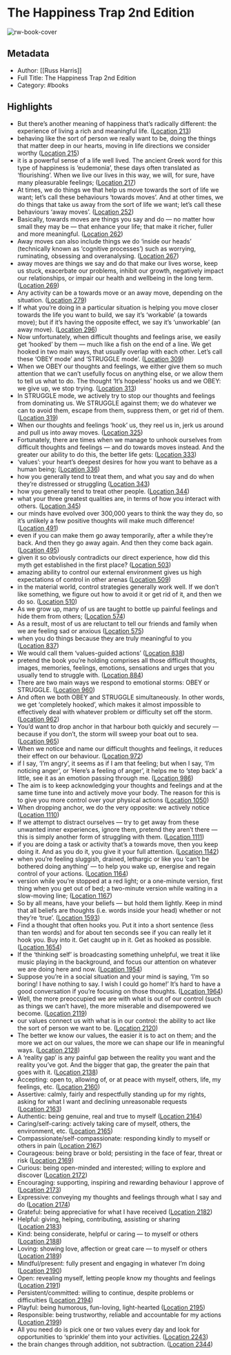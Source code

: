 # The Happiness Trap 2nd Edition

![rw-book-cover](https://m.media-amazon.com/images/I/71+7Ruk4krL._SY160.jpg)

## Metadata
- Author: [[Russ Harris]]
- Full Title: The Happiness Trap 2nd Edition
- Category: #books

## Highlights
- But there’s another meaning of happiness that’s radically different: the experience of living a rich and meaningful life. ([Location 213](https://readwise.io/to_kindle?action=open&asin=B098TK7QYM&location=213))
- behaving like the sort of person we really want to be, doing the things that matter deep in our hearts, moving in life directions we consider worthy ([Location 215](https://readwise.io/to_kindle?action=open&asin=B098TK7QYM&location=215))
- it is a powerful sense of a life well lived. The ancient Greek word for this type of happiness is ‘eudemonia’, these days often translated as ‘flourishing’. When we live our lives in this way, we will, for sure, have many pleasurable feelings; ([Location 217](https://readwise.io/to_kindle?action=open&asin=B098TK7QYM&location=217))
- At times, we do things we that help us move towards the sort of life we want; let’s call these behaviours ‘towards moves’. And at other times, we do things that take us away from the sort of life we want; let’s call these behaviours ‘away moves’. ([Location 252](https://readwise.io/to_kindle?action=open&asin=B098TK7QYM&location=252))
- Basically, towards moves are things you say and do — no matter how small they may be — that enhance your life; that make it richer, fuller and more meaningful. ([Location 262](https://readwise.io/to_kindle?action=open&asin=B098TK7QYM&location=262))
- Away moves can also include things we do ‘inside our heads’ (technically known as ‘cognitive processes’) such as worrying, ruminating, obsessing and overanalysing. ([Location 267](https://readwise.io/to_kindle?action=open&asin=B098TK7QYM&location=267))
- away moves are things we say and do that make our lives worse, keep us stuck, exacerbate our problems, inhibit our growth, negatively impact our relationships, or impair our health and wellbeing in the long term. ([Location 269](https://readwise.io/to_kindle?action=open&asin=B098TK7QYM&location=269))
- Any activity can be a towards move or an away move, depending on the situation. ([Location 279](https://readwise.io/to_kindle?action=open&asin=B098TK7QYM&location=279))
- If what you’re doing in a particular situation is helping you move closer towards the life you want to build, we say it’s ‘workable’ (a towards move); but if it’s having the opposite effect, we say it’s ‘unworkable’ (an away move). ([Location 296](https://readwise.io/to_kindle?action=open&asin=B098TK7QYM&location=296))
- Now unfortunately, when difficult thoughts and feelings arise, we easily get ‘hooked’ by them — much like a fish on the end of a line. We get hooked in two main ways, that usually overlap with each other. Let’s call these ‘OBEY mode’ and ‘STRUGGLE mode’. ([Location 309](https://readwise.io/to_kindle?action=open&asin=B098TK7QYM&location=309))
- When we OBEY our thoughts and feelings, we either give them so much attention that we can’t usefully focus on anything else, or we allow them to tell us what to do. The thought ‘It’s hopeless’ hooks us and we OBEY: we give up, we stop trying. ([Location 313](https://readwise.io/to_kindle?action=open&asin=B098TK7QYM&location=313))
- In STRUGGLE mode, we actively try to stop our thoughts and feelings from dominating us. We STRUGGLE against them; we do whatever we can to avoid them, escape from them, suppress them, or get rid of them. ([Location 319](https://readwise.io/to_kindle?action=open&asin=B098TK7QYM&location=319))
- When our thoughts and feelings ‘hook’ us, they reel us in, jerk us around and pull us into away moves. ([Location 325](https://readwise.io/to_kindle?action=open&asin=B098TK7QYM&location=325))
- Fortunately, there are times when we manage to unhook ourselves from difficult thoughts and feelings — and do towards moves instead. And the greater our ability to do this, the better life gets: ([Location 333](https://readwise.io/to_kindle?action=open&asin=B098TK7QYM&location=333))
- ‘values’: your heart’s deepest desires for how you want to behave as a human being; ([Location 336](https://readwise.io/to_kindle?action=open&asin=B098TK7QYM&location=336))
- how you generally tend to treat them, and what you say and do when they’re distressed or struggling ([Location 343](https://readwise.io/to_kindle?action=open&asin=B098TK7QYM&location=343))
- how you generally tend to treat other people. ([Location 344](https://readwise.io/to_kindle?action=open&asin=B098TK7QYM&location=344))
- what your three greatest qualities are, in terms of how you interact with others. ([Location 345](https://readwise.io/to_kindle?action=open&asin=B098TK7QYM&location=345))
- our minds have evolved over 300,000 years to think the way they do, so it’s unlikely a few positive thoughts will make much difference! ([Location 491](https://readwise.io/to_kindle?action=open&asin=B098TK7QYM&location=491))
- even if you can make them go away temporarily, after a while they’re back. And then they go away again. And then they come back again. ([Location 495](https://readwise.io/to_kindle?action=open&asin=B098TK7QYM&location=495))
- given it so obviously contradicts our direct experience, how did this myth get established in the first place? ([Location 503](https://readwise.io/to_kindle?action=open&asin=B098TK7QYM&location=503))
- amazing ability to control our external environment gives us high expectations of control in other arenas ([Location 509](https://readwise.io/to_kindle?action=open&asin=B098TK7QYM&location=509))
- in the material world, control strategies generally work well. If we don’t like something, we figure out how to avoid it or get rid of it, and then we do so. ([Location 510](https://readwise.io/to_kindle?action=open&asin=B098TK7QYM&location=510))
- As we grow up, many of us are taught to bottle up painful feelings and hide them from others; ([Location 574](https://readwise.io/to_kindle?action=open&asin=B098TK7QYM&location=574))
- As a result, most of us are reluctant to tell our friends and family when we are feeling sad or anxious ([Location 575](https://readwise.io/to_kindle?action=open&asin=B098TK7QYM&location=575))
- when you do things because they are truly meaningful to you ([Location 837](https://readwise.io/to_kindle?action=open&asin=B098TK7QYM&location=837))
- We would call them ‘values-guided actions’ ([Location 838](https://readwise.io/to_kindle?action=open&asin=B098TK7QYM&location=838))
- pretend the book you’re holding comprises all those difficult thoughts, images, memories, feelings, emotions, sensations and urges that you usually tend to struggle with. ([Location 884](https://readwise.io/to_kindle?action=open&asin=B098TK7QYM&location=884))
- There are two main ways we respond to emotional storms: OBEY or STRUGGLE. ([Location 960](https://readwise.io/to_kindle?action=open&asin=B098TK7QYM&location=960))
- And often we both OBEY and STRUGGLE simultaneously. In other words, we get ‘completely hooked’, which makes it almost impossible to effectively deal with whatever problem or difficulty set off the storm. ([Location 962](https://readwise.io/to_kindle?action=open&asin=B098TK7QYM&location=962))
- You’d want to drop anchor in that harbour both quickly and securely — because if you don’t, the storm will sweep your boat out to sea. ([Location 965](https://readwise.io/to_kindle?action=open&asin=B098TK7QYM&location=965))
- When we notice and name our difficult thoughts and feelings, it reduces their effect on our behaviour. ([Location 972](https://readwise.io/to_kindle?action=open&asin=B098TK7QYM&location=972))
- if I say, ‘I’m angry’, it seems as if I am that feeling; but when I say, ‘I’m noticing anger’, or ‘Here’s a feeling of anger’, it helps me to ‘step back’ a little, see it as an emotion passing through me. ([Location 986](https://readwise.io/to_kindle?action=open&asin=B098TK7QYM&location=986))
- The aim is to keep acknowledging your thoughts and feelings and at the same time tune into and actively move your body. The reason for this is to give you more control over your physical actions ([Location 1050](https://readwise.io/to_kindle?action=open&asin=B098TK7QYM&location=1050))
- When dropping anchor, we do the very opposite: we actively notice ([Location 1110](https://readwise.io/to_kindle?action=open&asin=B098TK7QYM&location=1110))
- If we attempt to distract ourselves — try to get away from these unwanted inner experiences, ignore them, pretend they aren’t there — this is simply another form of struggling with them. ([Location 1111](https://readwise.io/to_kindle?action=open&asin=B098TK7QYM&location=1111))
- if you are doing a task or activity that’s a towards move, then you keep doing it. And as you do it, you give it your full attention. ([Location 1142](https://readwise.io/to_kindle?action=open&asin=B098TK7QYM&location=1142))
- when you’re feeling sluggish, drained, lethargic or like you ‘can’t be bothered doing anything’ — to help you wake up, energise and regain control of your actions. ([Location 1164](https://readwise.io/to_kindle?action=open&asin=B098TK7QYM&location=1164))
- version while you’re stopped at a red light; or a one-minute version, first thing when you get out of bed; a two-minute version while waiting in a slow-moving line; ([Location 1167](https://readwise.io/to_kindle?action=open&asin=B098TK7QYM&location=1167))
- So by all means, have your beliefs — but hold them lightly. Keep in mind that all beliefs are thoughts (i.e. words inside your head) whether or not they’re ‘true’. ([Location 1593](https://readwise.io/to_kindle?action=open&asin=B098TK7QYM&location=1593))
- Find a thought that often hooks you. Put it into a short sentence (less than ten words) and for about ten seconds see if you can really let it hook you. Buy into it. Get caught up in it. Get as hooked as possible. ([Location 1654](https://readwise.io/to_kindle?action=open&asin=B098TK7QYM&location=1654))
- If the ‘thinking self’ is broadcasting something unhelpful, we treat it like music playing in the background, and focus our attention on whatever we are doing here and now. ([Location 1954](https://readwise.io/to_kindle?action=open&asin=B098TK7QYM&location=1954))
- Suppose you’re in a social situation and your mind is saying, ‘I’m so boring! I have nothing to say. I wish I could go home!’ It’s hard to have a good conversation if you’re focusing on those thoughts. ([Location 1964](https://readwise.io/to_kindle?action=open&asin=B098TK7QYM&location=1964))
- Well, the more preoccupied we are with what is out of our control (such as things we can’t have), the more miserable and disempowered we become. ([Location 2119](https://readwise.io/to_kindle?action=open&asin=B098TK7QYM&location=2119))
- our values connect us with what is in our control: the ability to act like the sort of person we want to be. ([Location 2120](https://readwise.io/to_kindle?action=open&asin=B098TK7QYM&location=2120))
- The better we know our values, the easier it is to act on them; and the more we act on our values, the more we can shape our life in meaningful ways. ([Location 2128](https://readwise.io/to_kindle?action=open&asin=B098TK7QYM&location=2128))
- A ‘reality gap’ is any painful gap between the reality you want and the reality you’ve got. And the bigger that gap, the greater the pain that goes with it. ([Location 2138](https://readwise.io/to_kindle?action=open&asin=B098TK7QYM&location=2138))
- Accepting: open to, allowing of, or at peace with myself, others, life, my feelings, etc. ([Location 2160](https://readwise.io/to_kindle?action=open&asin=B098TK7QYM&location=2160))
- Assertive: calmly, fairly and respectfully standing up for my rights, asking for what I want and declining unreasonable requests ([Location 2163](https://readwise.io/to_kindle?action=open&asin=B098TK7QYM&location=2163))
- Authentic: being genuine, real and true to myself ([Location 2164](https://readwise.io/to_kindle?action=open&asin=B098TK7QYM&location=2164))
- Caring/self-caring: actively taking care of myself, others, the environment, etc. ([Location 2165](https://readwise.io/to_kindle?action=open&asin=B098TK7QYM&location=2165))
- Compassionate/self-compassionate: responding kindly to myself or others in pain ([Location 2167](https://readwise.io/to_kindle?action=open&asin=B098TK7QYM&location=2167))
- Courageous: being brave or bold; persisting in the face of fear, threat or risk ([Location 2169](https://readwise.io/to_kindle?action=open&asin=B098TK7QYM&location=2169))
- Curious: being open-minded and interested; willing to explore and discover ([Location 2172](https://readwise.io/to_kindle?action=open&asin=B098TK7QYM&location=2172))
- Encouraging: supporting, inspiring and rewarding behaviour I approve of ([Location 2173](https://readwise.io/to_kindle?action=open&asin=B098TK7QYM&location=2173))
- Expressive: conveying my thoughts and feelings through what I say and do ([Location 2174](https://readwise.io/to_kindle?action=open&asin=B098TK7QYM&location=2174))
- Grateful: being appreciative for what I have received ([Location 2182](https://readwise.io/to_kindle?action=open&asin=B098TK7QYM&location=2182))
- Helpful: giving, helping, contributing, assisting or sharing ([Location 2183](https://readwise.io/to_kindle?action=open&asin=B098TK7QYM&location=2183))
- Kind: being considerate, helpful or caring — to myself or others ([Location 2188](https://readwise.io/to_kindle?action=open&asin=B098TK7QYM&location=2188))
- Loving: showing love, affection or great care — to myself or others ([Location 2189](https://readwise.io/to_kindle?action=open&asin=B098TK7QYM&location=2189))
- Mindful/present: fully present and engaging in whatever I’m doing ([Location 2190](https://readwise.io/to_kindle?action=open&asin=B098TK7QYM&location=2190))
- Open: revealing myself, letting people know my thoughts and feelings ([Location 2191](https://readwise.io/to_kindle?action=open&asin=B098TK7QYM&location=2191))
- Persistent/committed: willing to continue, despite problems or difficulties ([Location 2194](https://readwise.io/to_kindle?action=open&asin=B098TK7QYM&location=2194))
- Playful: being humorous, fun-loving, light-hearted ([Location 2195](https://readwise.io/to_kindle?action=open&asin=B098TK7QYM&location=2195))
- Responsible: being trustworthy, reliable and accountable for my actions ([Location 2199](https://readwise.io/to_kindle?action=open&asin=B098TK7QYM&location=2199))
- All you need do is pick one or two values every day and look for opportunities to ‘sprinkle’ them into your activities. ([Location 2243](https://readwise.io/to_kindle?action=open&asin=B098TK7QYM&location=2243))
- the brain changes through addition, not subtraction. ([Location 2344](https://readwise.io/to_kindle?action=open&asin=B098TK7QYM&location=2344))
